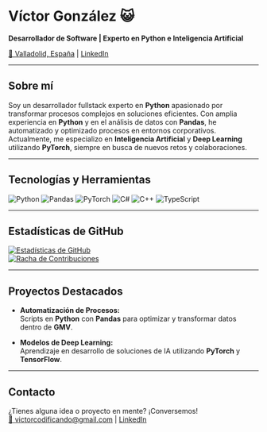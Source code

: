 # Víctor González 😺

**Desarrollador de Software | Experto en Python e Inteligencia Artificial**

[📍 Valladolid, España](https://www.linkedin.com/in/v%C3%ADctor-gonz%C3%A1lez-cobos-18483429b/) | [LinkedIn](https://www.linkedin.com/in/v%C3%ADctor-gonz%C3%A1lez-cobos-18483429b/)

---

## Sobre mí

Soy un desarrollador fullstack experto en **Python** apasionado por transformar procesos complejos en soluciones eficientes. Con amplia experiencia en **Python** y en el análisis de datos con **Pandas**, he automatizado y optimizado procesos en entornos corporativos. Actualmente, me especializo en **Inteligencia Artificial** y **Deep Learning** utilizando **PyTorch**, siempre en busca de nuevos retos y colaboraciones.

---

## Tecnologías y Herramientas

![Python](https://img.shields.io/badge/Python-3776AB?logo=python&logoColor=white)
![Pandas](https://img.shields.io/badge/Pandas-150458?logo=pandas&logoColor=white)
![PyTorch](https://img.shields.io/badge/PyTorch-EE4C2C?logo=pytorch&logoColor=white)
![C#](https://img.shields.io/badge/C%23-239120?logo=c-sharp&logoColor=white)
![C++](https://img.shields.io/badge/C++-00599C?logo=cplusplus&logoColor=white)
![TypeScript](https://img.shields.io/badge/TypeScript-3178C6?logo=typescript&logoColor=white)

---

## Estadísticas de GitHub

[![Estadísticas de GitHub](https://github-readme-stats.vercel.app/api?username=victorCodificando&show_icons=true&theme=dracula)](https://github.com/victorCodificando)  
[![Racha de Contribuciones](https://streak-stats.demolab.com?user=victorCodificando&theme=dracula)](https://github.com/victorCodificando)

---

## Proyectos Destacados

- **Automatización de Procesos:**  
  Scripts en **Python** con **Pandas** para optimizar y transformar datos dentro de **GMV**.
  
- **Modelos de Deep Learning:**  
  Aprendizaje en desarrollo de soluciones de IA utilizando **PyTorch** y **TensorFlow**.

---

## Contacto

¿Tienes alguna idea o proyecto en mente? ¡Conversemos!  
[📧 victorcodificando@gmail.com](mailto:victorcodificando@gmail.com) | [LinkedIn](https://www.linkedin.com/in/v%C3%ADctor-gonz%C3%A1lez-cobos-18483429b/)

